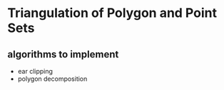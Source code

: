 # Triangulation of Polygon and Point Sets

## algorithms to implement
- ear clipping
- polygon decomposition
